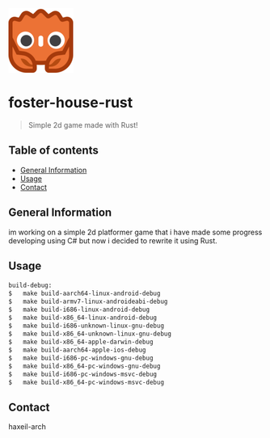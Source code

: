 ![Project Logo](./godot/assets/godot-ferris-128x128.png)

# foster-house-rust
> Simple 2d game made with Rust!

## Table of contents
* [General Information](#general-information)
* [Usage](#usage)
* [Contact](#contact)

## General Information
im working on a simple 2d platformer game that i have made some progress developing using C# but now i decided to rewrite it using Rust.

## Usage
```shell
build-debug:
$	make build-aarch64-linux-android-debug
$	make build-armv7-linux-androideabi-debug
$	make build-i686-linux-android-debug
$	make build-x86_64-linux-android-debug
$	make build-i686-unknown-linux-gnu-debug
$	make build-x86_64-unknown-linux-gnu-debug
$	make build-x86_64-apple-darwin-debug
$	make build-aarch64-apple-ios-debug
$	make build-i686-pc-windows-gnu-debug
$	make build-x86_64-pc-windows-gnu-debug
$	make build-i686-pc-windows-msvc-debug
$	make build-x86_64-pc-windows-msvc-debug
```
## Contact
haxeil-arch
